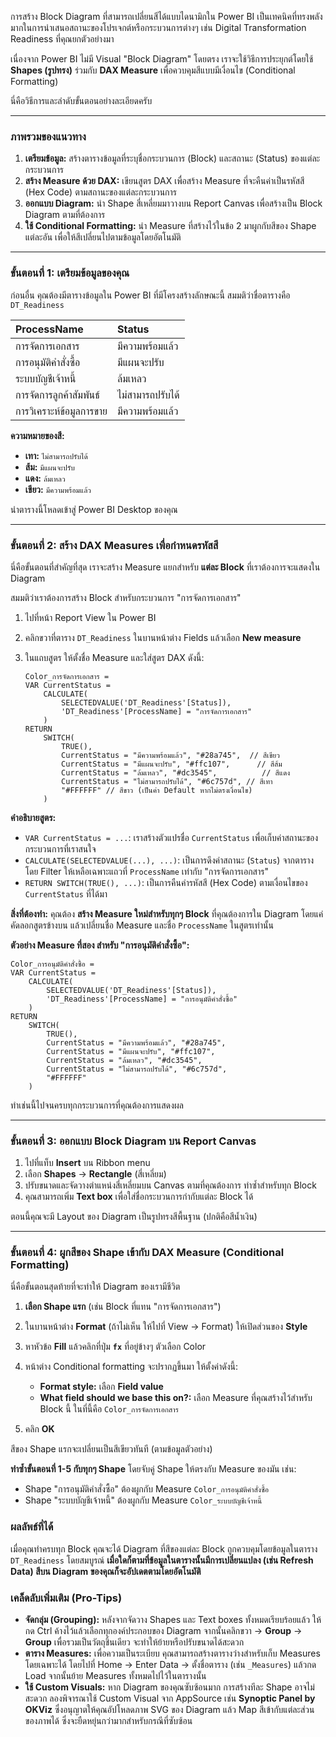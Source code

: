 การสร้าง Block Diagram ที่สามารถเปลี่ยนสีได้แบบไดนามิกใน Power BI เป็นเทคนิคที่ทรงพลังมากในการนำเสนอสถานะของโปรเจกต์หรือกระบวนการต่างๆ เช่น Digital Transformation Readiness ที่คุณยกตัวอย่างมา

เนื่องจาก Power BI ไม่มี Visual "Block Diagram" โดยตรง เราจะใช้วิธีการประยุกต์โดยใช้ **Shapes (รูปทรง)** ร่วมกับ **DAX Measure** เพื่อควบคุมสีแบบมีเงื่อนไข (Conditional Formatting)

นี่คือวิธีการและลำดับขั้นตอนอย่างละเอียดครับ

---

### ภาพรวมของแนวทาง
1.  **เตรียมข้อมูล:** สร้างตารางข้อมูลที่ระบุชื่อกระบวนการ (Block) และสถานะ (Status) ของแต่ละกระบวนการ
2.  **สร้าง Measure ด้วย DAX:** เขียนสูตร DAX เพื่อสร้าง Measure ที่จะคืนค่าเป็นรหัสสี (Hex Code) ตามสถานะของแต่ละกระบวนการ
3.  **ออกแบบ Diagram:** นำ Shape สี่เหลี่ยมมาวางบน Report Canvas เพื่อสร้างเป็น Block Diagram ตามที่ต้องการ
4.  **ใช้ Conditional Formatting:** นำ Measure ที่สร้างไว้ในข้อ 2 มาผูกกับสีของ Shape แต่ละอัน เพื่อให้สีเปลี่ยนไปตามข้อมูลโดยอัตโนมัติ

---

### ขั้นตอนที่ 1: เตรียมข้อมูลของคุณ

ก่อนอื่น คุณต้องมีตารางข้อมูลใน Power BI ที่มีโครงสร้างลักษณะนี้ สมมติว่าชื่อตารางคือ `DT_Readiness`

| ProcessName | Status |
| :--- | :--- |
| การจัดการเอกสาร | มีความพร้อมแล้ว |
| การอนุมัติคำสั่งซื้อ | มีแผนจะปรับ |
| ระบบบัญชีเจ้าหนี้ | ล้มเหลว |
| การจัดการลูกค้าสัมพันธ์ | ไม่สามารถปรับได้ |
| การวิเคราะห์ข้อมูลการขาย | มีความพร้อมแล้ว |

**ความหมายของสี:**
*   **เทา:** `ไม่สามารถปรับได้`
*   **ส้ม:** `มีแผนจะปรับ`
*   **แดง:** `ล้มเหลว`
*   **เขียว:** `มีความพร้อมแล้ว`

นำตารางนี้โหลดเข้าสู่ Power BI Desktop ของคุณ

---

### ขั้นตอนที่ 2: สร้าง DAX Measures เพื่อกำหนดรหัสสี

นี่คือขั้นตอนที่สำคัญที่สุด เราจะสร้าง Measure แยกสำหรับ **แต่ละ Block** ที่เราต้องการจะแสดงใน Diagram

สมมติว่าเราต้องการสร้าง Block สำหรับกระบวนการ "การจัดการเอกสาร"

1.  ไปที่หน้า Report View ใน Power BI
2.  คลิกขวาที่ตาราง `DT_Readiness` ในบานหน้าต่าง Fields แล้วเลือก **New measure**
3.  ในแถบสูตร ให้ตั้งชื่อ Measure และใส่สูตร DAX ดังนี้:

    ```dax
    Color_การจัดการเอกสาร =
    VAR CurrentStatus =
        CALCULATE(
            SELECTEDVALUE('DT_Readiness'[Status]),
            'DT_Readiness'[ProcessName] = "การจัดการเอกสาร"
        )
    RETURN
        SWITCH(
            TRUE(),
            CurrentStatus = "มีความพร้อมแล้ว", "#28a745",  // สีเขียว
            CurrentStatus = "มีแผนจะปรับ", "#ffc107",      // สีส้ม
            CurrentStatus = "ล้มเหลว", "#dc3545",          // สีแดง
            CurrentStatus = "ไม่สามารถปรับได้", "#6c757d", // สีเทา
            "#FFFFFF" // สีขาว (เป็นค่า Default หากไม่ตรงเงื่อนไข)
        )
    ```

**คำอธิบายสูตร:**
*   `VAR CurrentStatus = ...`: เราสร้างตัวแปรชื่อ `CurrentStatus` เพื่อเก็บค่าสถานะของกระบวนการที่เราสนใจ
*   `CALCULATE(SELECTEDVALUE(...), ...)`: เป็นการดึงค่าสถานะ (`Status`) จากตาราง โดย Filter ให้เหลือเฉพาะแถวที่ `ProcessName` เท่ากับ "การจัดการเอกสาร"
*   `RETURN SWITCH(TRUE(), ...)`: เป็นการคืนค่ารหัสสี (Hex Code) ตามเงื่อนไขของ `CurrentStatus` ที่ได้มา

**สิ่งที่ต้องทำ:**
คุณต้อง **สร้าง Measure ใหม่สำหรับทุกๆ Block** ที่คุณต้องการใน Diagram โดยแค่คัดลอกสูตรข้างบน แล้วเปลี่ยนชื่อ Measure และชื่อ `ProcessName` ในสูตรเท่านั้น

**ตัวอย่าง Measure ที่สอง สำหรับ "การอนุมัติคำสั่งซื้อ":**
```dax
Color_การอนุมัติคำสั่งซื้อ =
VAR CurrentStatus =
    CALCULATE(
        SELECTEDVALUE('DT_Readiness'[Status]),
        'DT_Readiness'[ProcessName] = "การอนุมัติคำสั่งซื้อ"
    )
RETURN
    SWITCH(
        TRUE(),
        CurrentStatus = "มีความพร้อมแล้ว", "#28a745",
        CurrentStatus = "มีแผนจะปรับ", "#ffc107",
        CurrentStatus = "ล้มเหลว", "#dc3545",
        CurrentStatus = "ไม่สามารถปรับได้", "#6c757d",
        "#FFFFFF"
    )
```

ทำเช่นนี้ไปจนครบทุกกระบวนการที่คุณต้องการแสดงผล

---

### ขั้นตอนที่ 3: ออกแบบ Block Diagram บน Report Canvas

1.  ไปที่แท็บ **Insert** บน Ribbon menu
2.  เลือก **Shapes** -> **Rectangle** (สี่เหลี่ยม)
3.  ปรับขนาดและจัดวางตำแหน่งสี่เหลี่ยมบน Canvas ตามที่คุณต้องการ ทำซ้ำสำหรับทุก Block
4.  คุณสามารถเพิ่ม **Text box** เพื่อใส่ชื่อกระบวนการกำกับแต่ละ Block ได้

ตอนนี้คุณจะมี Layout ของ Diagram เป็นรูปทรงสีพื้นฐาน (ปกติคือสีน้ำเงิน)



---

### ขั้นตอนที่ 4: ผูกสีของ Shape เข้ากับ DAX Measure (Conditional Formatting)

นี่คือขั้นตอนสุดท้ายที่จะทำให้ Diagram ของเรามีชีวิต

1.  **เลือก Shape แรก** (เช่น Block ที่แทน "การจัดการเอกสาร")
2.  ในบานหน้าต่าง **Format** (ถ้าไม่เห็น ให้ไปที่ View -> Format) ให้เปิดส่วนของ **Style**
3.  หาหัวข้อ **Fill** แล้วคลิกที่ปุ่ม **`fx`** ที่อยู่ข้างๆ ตัวเลือก Color

    

4.  หน้าต่าง Conditional formatting จะปรากฏขึ้นมา ให้ตั้งค่าดังนี้:
    *   **Format style:** เลือก **Field value**
    *   **What field should we base this on?:** เลือก Measure ที่คุณสร้างไว้สำหรับ Block นี้ ในที่นี้คือ `Color_การจัดการเอกสาร`

    

5.  คลิก **OK**

สีของ Shape แรกจะเปลี่ยนเป็นสีเขียวทันที (ตามข้อมูลตัวอย่าง)

**ทำซ้ำขั้นตอนที่ 1-5 กับทุกๆ Shape** โดยจับคู่ Shape ให้ตรงกับ Measure ของมัน เช่น:
*   Shape "การอนุมัติคำสั่งซื้อ" ต้องผูกกับ Measure `Color_การอนุมัติคำสั่งซื้อ`
*   Shape "ระบบบัญชีเจ้าหนี้" ต้องผูกกับ Measure `Color_ระบบบัญชีเจ้าหนี้`

### ผลลัพธ์ที่ได้

เมื่อคุณทำครบทุก Block คุณจะได้ Diagram ที่สีของแต่ละ Block ถูกควบคุมโดยข้อมูลในตาราง `DT_Readiness` โดยสมบูรณ์ **เมื่อใดก็ตามที่ข้อมูลในตารางนั้นมีการเปลี่ยนแปลง (เช่น Refresh Data) สีบน Diagram ของคุณก็จะอัปเดตตามโดยอัตโนมัติ**



### เคล็ดลับเพิ่มเติม (Pro-Tips)

*   **จัดกลุ่ม (Grouping):** หลังจากจัดวาง Shapes และ Text boxes ทั้งหมดเรียบร้อยแล้ว ให้กด Ctrl ค้างไว้แล้วเลือกทุกองค์ประกอบของ Diagram จากนั้นคลิกขวา -> **Group** -> **Group** เพื่อรวมเป็นวัตถุชิ้นเดียว จะทำให้ย้ายหรือปรับขนาดได้สะดวก
*   **ตาราง Measures:** เพื่อความเป็นระเบียบ คุณสามารถสร้างตารางว่างสำหรับเก็บ Measures โดยเฉพาะได้ โดยไปที่ Home -> Enter Data -> ตั้งชื่อตาราง (เช่น `_Measures`) แล้วกด Load จากนั้นย้าย Measures ทั้งหมดไปไว้ในตารางนั้น
*   **ใช้ Custom Visuals:** หาก Diagram ของคุณซับซ้อนมาก การสร้างทีละ Shape อาจไม่สะดวก ลองพิจารณาใช้ Custom Visual จาก AppSource เช่น **Synoptic Panel by OKViz** ซึ่งอนุญาตให้คุณอัปโหลดภาพ SVG ของ Diagram แล้ว Map สีเข้ากับแต่ละส่วนของภาพได้ ซึ่งจะยืดหยุ่นกว่ามากสำหรับกรณีที่ซับซ้อน

